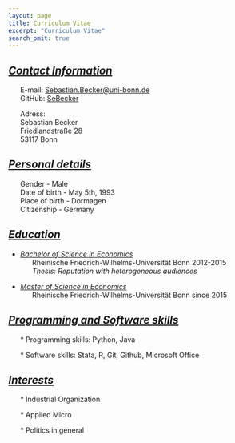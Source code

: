 ```yaml
---
layout: page
title: Curriculum Vitae
excerpt: "Curriculum Vitae"
search_omit: true
---
```



## <u><i>Contact Information</i></u>

&nbsp;&nbsp;&nbsp;&nbsp;&nbsp;&nbsp;E-mail: Sebastian.Becker@uni-bonn.de<br>
&nbsp;&nbsp;&nbsp;&nbsp;&nbsp;&nbsp;GitHub: [SeBecker](https://github.com/SeBecker/)

&nbsp;&nbsp;&nbsp;&nbsp;&nbsp;&nbsp;Adress: <br>
&nbsp;&nbsp;&nbsp;&nbsp;&nbsp;&nbsp;Sebastian Becker<br>
&nbsp;&nbsp;&nbsp;&nbsp;&nbsp;&nbsp;Friedlandstraße 28<br>
&nbsp;&nbsp;&nbsp;&nbsp;&nbsp;&nbsp;53117 Bonn<br>

## <u><i>Personal details</i></u>

&nbsp;&nbsp;&nbsp;&nbsp;&nbsp;&nbsp;Gender         - Male<br> 
&nbsp;&nbsp;&nbsp;&nbsp;&nbsp;&nbsp;Date of birth  - May 5th, 1993<br> 
&nbsp;&nbsp;&nbsp;&nbsp;&nbsp;&nbsp;Place of birth - Dormagen <br>
&nbsp;&nbsp;&nbsp;&nbsp;&nbsp;&nbsp;Citizenship    - Germany

## <u><i>Education</i></u>

+ <u>*Bachelor of Science in Economics*</u><br> 
&nbsp;&nbsp;&nbsp;&nbsp;&nbsp;&nbsp;Rheinische Friedrich-Wilhelms-Universität Bonn 2012-2015<br>
&nbsp;&nbsp;&nbsp;&nbsp;&nbsp;&nbsp;*Thesis: Reputation with heterogeneous audiences*

+ <u>*Master of Science in Economics*</u> <br>
&nbsp;&nbsp;&nbsp;&nbsp;&nbsp;&nbsp;Rheinische Friedrich-Wilhelms-Universität Bonn since 2015


## <u><i>Programming and Software skills</i></u>

&nbsp;&nbsp;&nbsp;&nbsp;&nbsp;&nbsp;* Programming skills: Python, Java

&nbsp;&nbsp;&nbsp;&nbsp;&nbsp;&nbsp;* Software skills: Stata, R, Git, Github, Microsoft Office

## <u><i>Interests</i></u>


&nbsp;&nbsp;&nbsp;&nbsp;&nbsp;&nbsp;* Industrial Organization

&nbsp;&nbsp;&nbsp;&nbsp;&nbsp;&nbsp;* Applied Micro

&nbsp;&nbsp;&nbsp;&nbsp;&nbsp;&nbsp;* Politics in general
